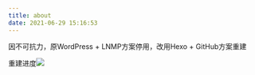 ```yaml
---
title: about
date: 2021-06-29 15:16:53
---
```


因不可抗力，原WordPress + LNMP方案停用，改用Hexo + GitHub方案重建

重建进度![](https://progress-bar.dev/10/)

